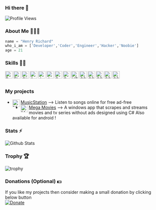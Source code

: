 ### Hi there 👋

![Profile Views](https://hits.seeyoufarm.com/api/count/incr/badge.svg?url=https://github.com/Eyepatch72/&title=Profile%20Views)

### About Me 🙋🏻‍♂️
```python
name = "Henry Richard"
who_i_am = ['Developer','Coder','Engineer','Hacker','Noobie']
age = 21
```

### Skills 👨‍💻
<img align="left" alt="Python" width="24px" src="https://cdn.jsdelivr.net/npm/simple-icons@3.2.0/icons/python.svg" />
<img align="left" alt="Flask" width="24px" src="https://cdn.jsdelivr.net/npm/simple-icons@3.2.0/icons/flask.svg" />
<img align="left" alt="GitHub" width="24px" src="https://cdn.jsdelivr.net/npm/simple-icons@3.2.0/icons/github.svg" />
<img align="left" alt="Android" width="24px" src="https://cdn.jsdelivr.net/npm/simple-icons@3.2.0/icons/android.svg" />
<img align="left" alt="JavaScript" width="24px" src="https://cdn.jsdelivr.net/npm/simple-icons@3.2.0/icons/javascript.svg" />
<img align="left" alt="Java" width="24px" src="https://cdn.jsdelivr.net/npm/simple-icons@3.2.0/icons/java.svg" />
<img align="left" alt="C" width="24px" src="https://cdn.jsdelivr.net/npm/simple-icons@3.2.0/icons/c.svg" />
<img align="left" alt="C++" width="24px" src="https://cdn.jsdelivr.net/npm/simple-icons@3.2.0/icons/cplusplus.svg" />
<img align="left" alt="HTML" width="24px" src="https://cdn.jsdelivr.net/npm/simple-icons@3.2.0/icons/html5.svg" />
<img align="left" alt="CSS" width="24px" src="https://cdn.jsdelivr.net/npm/simple-icons@3.2.0/icons/css3.svg" />
<img align="left" alt="CSS" width="24px" src="https://cdn.jsdelivr.net/npm/simple-icons@3.2.0/icons/lua.svg" />
<img align="left" alt="CSS" width="24px" src="https://cdn.jsdelivr.net/npm/simple-icons@3.2.0/icons/powershell.svg" />
<img align="left" alt="CSS" width="24px" src="https://cdn.jsdelivr.net/npm/simple-icons@3.2.0/icons/godotengine.svg" />
<img align="left" alt="CSS" width="24px" src="https://cdn.jsdelivr.net/npm/simple-icons@3.2.0/icons/linux.svg" />

</br>
</br>

### My projects
* <img align="left" alt="Music" width="24px" src="https://img.icons8.com/color/music" /> [MusicStation](https://music-station-flask-app.vercel.app/home?lang=english) --> Listen to songs online for free ad-free
* <img align="left" alt="Movie stream" width="24px" src="https://img.icons8.com/color/movie" /> [Mega Movies](https://henry-richard-2k.ml/Projects/Mega%20Movies/) --> A windows app that scrapes and streams movies and tv series without ads designed using C# Also available for android !

### Stats ⚡️
![Github Stats](https://readmestats.vercel.app/api?username=henry-richard7&show_icons=true&title_color=333&icon_color=333&count_private=true&include_all_commits=true)

### Trophy 🏆
![trophy](https://github-profile-trophy.vercel.app/?username=henry-richard7&theme=gruvbox)

### Donations (Optional) 💵
If you like my projects then consider making a small donation by clicking below button
<br/>
[![Donate](https://img.shields.io/badge/Donate-PayPal-blue.svg)](https://www.paypal.com/paypalme/henryrics)
